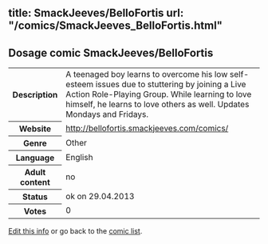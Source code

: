 title: SmackJeeves/BelloFortis
url: "/comics/SmackJeeves_BelloFortis.html"
---
Dosage comic SmackJeeves/BelloFortis
-----------------------------------------

<p id="msg"></p>
<script type="text/javascript">
if (window.location.search === '?edit_info_mail=sent_ok') {
  var elem = document.getElementById("msg");
  elem.innerHTML = 'Edited information sucessfully sent for review, which is usually done daily. Thanks!';
  elem.className = 'ok';
}
</script>
<table class="comicinfo">
<tr>
<th>Description</th><td>A teenaged boy learns to overcome his low self-esteem issues due to stuttering by joining a Live Action Role-Playing Group. While learning to love himself, he learns to love others as well. Updates Mondays and Fridays.</td>
</tr>
<tr>
<th>Website</th><td><a href="http://bellofortis.smackjeeves.com/comics/">http://bellofortis.smackjeeves.com/comics/</a></td>
</tr>
<tr>
<th>Genre</th><td>Other</td>
</tr>
<tr>
<th>Language</th><td>English</td>
</tr>
<tr>
<th>Adult content</th><td>no</td>
</tr>
<tr>
<th>Status</th><td>ok on 29.04.2013</td>
</tr>
<tr>
<th>Votes</th><td>0</td>
</tr>
</table>

[Edit this info](SmackJeeves_BelloFortis_edit.html) or go back to the [comic list](../comic-index.html).
